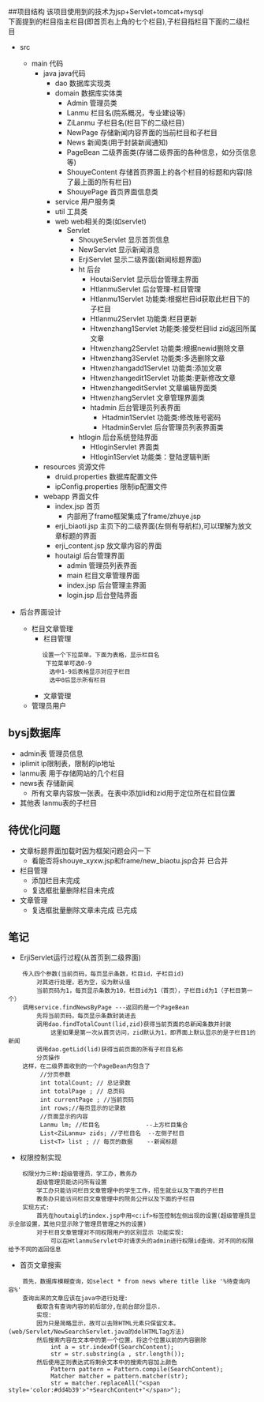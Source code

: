 ##项目结构
该项目使用到的技术为jsp+Servlet+tomcat+mysql<br>
下面提到的栏目指主栏目(即首页右上角的七个栏目),子栏目指栏目下面的二级栏目
* src 
    * main 代码
        * java java代码
            * dao 数据库实现类
            * domain 数据库实体类
                * Admin 管理员类
                * Lanmu 栏目名(院系概况，专业建设等)
                * ZiLanmu 子栏目名(栏目下的二级栏目)
                * NewPage 存储新闻内容界面的当前栏目和子栏目
                * News 新闻类(用于封装新闻通知)
                * PageBean 二级界面类(存储二级界面的各种信息，如分页信息等)
                * ShouyeContent 存储首页界面上的各个栏目的标题和内容(除了最上面的所有栏目)
                * ShouyePage 首页界面信息类
            * service 用户服务类
            * util 工具类
            * web web相关的类(如servlet)
                * Servlet 
                    * ShouyeServlet 显示首页信息
                    * NewServlet 显示新闻消息
                    * ErjiServlet 显示二级界面(新闻标题界面)    
                    * ht 后台
                        * HoutaiServlet 显示后台管理主界面
                        * HtlanmuServlet 后台管理-栏目管理
                        * Htlanmu1Servlet 功能类:根据栏目id获取此栏目下的子栏目
                        * Htlanmu2Servlet 功能类:栏目更新
                        * Htwenzhang1Servlet 功能类:接受栏目lid zid返回所属文章
                        * Htwenzhang2Servlet 功能类:根据newid删除文章
                        * Htwenzhang3Servlet 功能类:多选删除文章
                        * Htwenzhangadd1Servlet 功能类:添加文章
                        * Htwenzhangedit1Servlet 功能类:更新修改文章
                        * HtwenzhangeditServlet 文章编辑界面类
                        * HtwenzhangServlet 文章管理界面类
                        * htadmin 后台管理员列表界面
                            * Htadmin1Servlet 功能类:修改账号密码
                            * HtadminServlet  后台管理员列表界面类
                    * htlogin 后台系统登陆界面
                        * HtloginServlet 界面类
                        * Htlogin1Servlet 功能类：登陆逻辑判断
        * resources 资源文件
            * druid.properties 数据库配置文件
            * ipConfig.properties 限制ip配置文件
        * webapp 界面文件
            * index.jsp 首页
                * 内部用了frame框架集成了frame/zhuye.jsp
            * erji_biaoti.jsp 主页下的二级界面(左侧有导航栏),可以理解为放文章标题的界面
            * erji_content.jsp 放文章内容的界面
            * houtaigl 后台管理界面
                * admin 管理员列表界面
                * main  栏目文章管理界面
                * index.jsp 后台管理主界面
                * login.jsp 后台登陆界面
                
* 后台界面设计
    * 栏目文章管理
        * 栏目管理
        ```
           设置一个下拉菜单。下面为表格，显示栏目名
            下拉菜单可选0-9
             选中1-9后表格显示对应子栏目
             选中0后显示所有栏目
        ```
        * 文章管理
    * 管理员用户
              
        
        
## bysj数据库
* admin表 管理员信息
* iplimit ip限制表，限制的ip地址
* lanmu表 用于存储网站的几个栏目
* news表 存储新闻
    * 所有文章内容放一张表。在表中添加lid和zid用于定位所在栏目位置
* 其他表 lanmu表的子栏目

## 待优化问题
* 文章标题界面加载时因为框架问题会闪一下
    * 看能否将shouye_xyxw.jsp和frame/new_biaotu.jsp合并 已合并
* 栏目管理
    * 添加栏目未完成
    * 复选框批量删除栏目未完成
* 文章管理
    * 复选框批量删除文章未完成  已完成
    
## 笔记
* ErjiServlet运行过程(从首页到二级界面)
```$xslt
    传入四个参数(当前页码，每页显示条数，栏目id，子栏目id)
        对其进行处理，若为空，设为默认值
        当前页码为1，每页显示条数为10，栏目id为1（首页），子栏目id为1（子栏目第一个）
    调用service.findNewsByPage ---返回的是一个PageBean
        先将当前页码，每页显示条数封装进去
        调用dao.findTotalCount(lid,zid)获得当前页面的总新闻条数并封装
            这里如果是第一次从首页访问，zid默认为1，即界面上默认显示的是子栏目1的新闻
        调用dao.getLid(lid)获得当前页面的所有子栏目名称
        分页操作
    这样，在二级界面收到的一个PageBean内包含了
         //分页参数
         int totalCount; // 总记录数
         int totalPage ; // 总页码
         int currentPage ; //当前页码
         int rows;//每页显示的记录数
         //页面显示的内容
         Lanmu lm; //栏目名             --上方栏目集合
         List<ZiLanmu> zids; //子栏目名  --左侧子栏目
         List<T> list ; // 每页的数据    --新闻标题
```
* 权限控制实现
```aidl
    权限分为三种:超级管理员，学工办，教务办
        超级管理员能访问所有设置
        学工办只能访问栏目文章管理中的学生工作，招生就业以及下面的子栏目
        教务办只能访问栏目文章管理中的院务公开以及下面的子栏目
    实现方式:
        首先在houtaigl的index.jsp中用<c:if>标签控制左侧出现的设置(超级管理员显示全部设置，其他只显示除了管理员管理之外的设置)
        对于栏目文章管理对不同权限用户的区别显示 功能实现:
            可以在HtlanmuServlet中对请求头的admin进行权限id查询，对不同的权限给予不同的返回信息
```

* 首页文章搜索
```aidl
    首先，数据库模糊查询，如select * from news where title like '%待查询内容%'
    查询出来的文章应该在java中进行处理:
        截取含有查询内容的前后部分,在前台部分显示.
        实现:
        因为只是简略显示，故可以去除HTML元素只保留文本。(web/Servlet/NewSearchServlet.java的delHTMLTag方法)
        然后搜索内容在文本中的第一个位置，将这个位置以前的内容删除
            int a = str.indexOf(SearchContent);
            str = str.substring(a , str.length());
        然后使用正则表达式将剩余文本中的搜索内容加上颜色
            Pattern pattern = Pattern.compile(SearchContent);
            Matcher matcher = pattern.matcher(str);
            str = matcher.replaceAll("<span style='color:#dd4b39'>"+SearchContent+"</span>");
       
```


    


